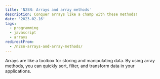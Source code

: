 ```yaml
---
title: 'N2SN: Arrays and array methods'
description: Conquer arrays like a champ with these methods!
date: '2023-02-16'
tags: 
  - programming
  - javascript
  - arrays
redirectFrom:
  - /n2sn-arrays-and-array-methods/
---
```


Arrays are like a toolbox for storing and manipulating data. By using array methods, you can quickly sort, filter, and transform data in your applications.
